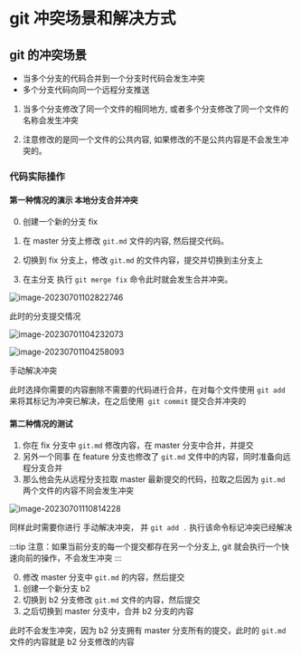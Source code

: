 # git 冲突场景和解决方式

## git 的冲突场景

- 当多个分支的代码合并到一个分支时代码会发生冲突
- 多个分支代码向同一个远程分支推送

1. 当多个分支修改了同一个文件的相同地方, 或者多个分支修改了同一个文件的名称会发生冲突

2. 注意修改的是同一个文件的公共内容, 如果修改的不是公共内容是不会发生冲突的。

### 代码实际操作

#### 第一种情况的演示 本地分支合并冲突

0. 创建一个新的分支 fix

1. 在 master 分支上修改 `git.md` 文件的内容, 然后提交代码。
2. 切换到 fix 分支上，修改 `git.md` 的文件内容，提交并切换到主分支上
3. 在主分支 执行 `git merge fix` 命令此时就会发生合并冲突。

![image-20230701102822746](https://cyzblog-1305365553.cos.ap-guangzhou.myqcloud.com/image-20230701102822746.png)



此时的分支提交情况

![image-20230701104232073](https://cyzblog-1305365553.cos.ap-guangzhou.myqcloud.com/image-20230701104232073.png)

![image-20230701104258093](https://cyzblog-1305365553.cos.ap-guangzhou.myqcloud.com/image-20230701104258093.png)

手动解决冲突

此时选择你需要的内容删除不需要的代码进行合并，在对每个文件使用 `git add` 来将其标记为冲突已解决，在之后使用` git commit` 提交合并冲突的



#### 第二种情况的测试

1. 你在 fix 分支中 `git.md` 修改内容，在 master 分支中合并，并提交
2. 另外一个同事 在 feature 分支也修改了 `git.md` 文件中的内容，同时准备向远程分支合并
3. 那么他会先从远程分支拉取 master 最新提交的代码，拉取之后因为 `git.md` 两个文件的内容不同会发生冲突

![image-20230701110814228](https://cyzblog-1305365553.cos.ap-guangzhou.myqcloud.com/image-20230701110814228.png)


同样此时需要你进行 手动解决冲突， 并 `git add .` 执行该命令标记冲突已经解决

:::tip
注意：如果当前分支的每一个提交都存在另一个分支上, git 就会执行一个快速向前的操作，不会发生冲突
:::

0. 修改 master 分支中 `git.md` 的内容，然后提交
1. 创建一个新分支 b2
2. 切换到 b2 分支修改 `git.md` 文件的内容，然后提交
3. 之后切换到 master 分支中，合并 b2 分支的内容

此时不会发生冲突，因为 b2 分支拥有 master 分支所有的提交，此时的 `git.md` 文件的内容就是 b2 分支修改的内容

